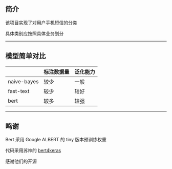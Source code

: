 ## 简介

该项目实现了对用户手机短信的分类

具体类别应按照具体业务划分

------

## 模型简单对比

|             | 标注数据量 | 泛化能力 |
| ----------- | ---------- | -------- |
| naive-bayes | 较少       | 一般     |
| fast-text   | 较少       | 较好     |
| bert        | 较多       | 较强     |

------

## 鸣谢

Bert 采用 Google  ALBERT 的 tiny 版本预训练权重

代码采用苏神的 [bert4keras](https://github.com/bojone/bert4keras)

感谢他们的开源